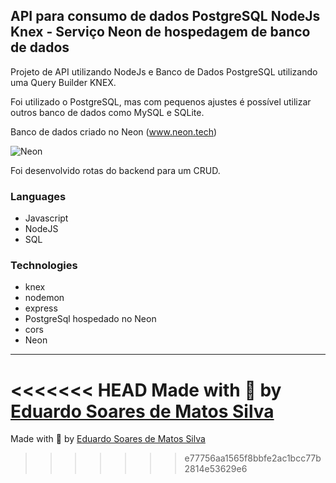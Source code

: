 ## API para consumo de dados PostgreSQL NodeJs Knex - Serviço Neon de hospedagem de banco de dados

Projeto de API utilizando NodeJs e Banco de Dados PostgreSQL utilizando uma Query Builder KNEX.

    
 
  Foi utilizado o PostgreSQL, mas com pequenos ajustes é possível utilizar outros banco de dados como MySQL e SQLite.

  Banco de dados criado no Neon (www.neon.tech)

 ![Neon](https://neon.tech/_next/static/svgs/e9de8fc7653111a1423e0d227c0c5e9f.svg)
 
  Foi desenvolvido rotas do backend para um CRUD.

  
  ### Languages

 * Javascript
 * NodeJS
 * SQL

  ### Technologies
 * knex
 * nodemon
 * express
 * PostgreSql hospedado no Neon
 * cors
 * Neon 
  ---
<<<<<<< HEAD
 Made with 💙 by [Eduardo Soares de Matos Silva](https://github.com/eduardos0ares)
=======
 Made with 💙 by [Eduardo Soares de Matos Silva](eduardosoaresdematossilva.com)
>>>>>>> e77756aa1565f8bbfe2ac1bcc77b2814e53629e6
